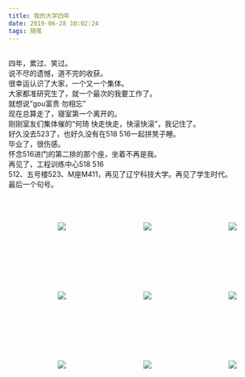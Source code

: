 ```yaml
---
title: 我的大学四年
date: 2019-06-28 10:02:24
tags: 随笔
---
```



<br>
四年，累过、笑过。<br>
说不尽的遗憾，道不完的收获。<br>
很幸运认识了大家，一个又一个集体。<br>
大家都准研究生了，就一个最次的我要工作了。<br>
就想说“gou富贵 勿相忘”<br>
现在总算走了，寝室第一个离开的。<br>
刚刚室友们集体催的“何琦 快走快走，快滚快滚”，我记住了。<br>
好久没去523了，也好久没有在518 516一起拼凳子睡。<br>
毕业了，很伤感。<br>
怀念516进门的第二排的那个座，坐着不再是我。<br>
再见了，工程训练中心518 516<br> 512、五号楼523、M座M411，再见了辽宁科技大学。再见了学生时代。<br>
最后一个句号。<br>

<!DOCTYPE html>  
<html>
  
<head>

<style type="text/css">
.square{
  position: relative;
  width: 100%;
  height: 0;
  padding-bottom: 80%; /* padding百分比是相对父元素宽度计算的 */
  margin-bottom: 30px;
}
.square-inner{
  position: absolute;
  top: 0;
  left: 0;
  width: 100%;
  height: 100%; /* 铺满父元素容器，这时候宽高就始终相等了 */
}
.square-inner>li{
  width: calc(98% / 3);  /* calc里面的运算符两边要空格 */
  height: calc(98% / 3);
  margin-right: 1%;
  margin-bottom: 1%;
  overflow: hidden;
}

.flex{
  display: flex;
  flex-wrap: wrap;
}
.flex>li{
  flex-grow: 1; /* 子元素按1/n的比例进行拉伸 */
  text-align: center;
  color: #fff;
  font-size: 50px;
  line-height: 200%;
}
.flex>li:nth-of-type(3n){ /* 选择个数是3的倍数的元素 */
  margin-right: 0;
}
.flex>li:nth-of-type(n+7){  /* 选择倒数的三个元素，n可以取0 */
  margin-bottom: 0;
}


</style> 
</head> 
 
<body>  
<div class="square">
  <ul class="square-inner flex">
  <li><a href="#" title="B523窗景"><img src="https://gitee.com/ClimbSnailQ/Project_Image/raw/master/Note/graduate_school.jpg"/></a></li>  
  <li><a href="#" title="宿舍楼"><img src="https://gitee.com/ClimbSnailQ/Project_Image/raw/master/Note/graduate_dorm.jpg
"/></a></li>  
  <li><a href="#" title="工程楼516的座位"><img src="https://gitee.com/ClimbSnailQ/Project_Image/raw/master/Note/graduate_xiehui.jpg
"/></a></li>
  <li><a href="#" title="一二班的合照"><img src="https://gitee.com/ClimbSnailQ/Project_Image/raw/master/Note/graduate_software.jpg
"/></a></li>  
  <li><a href="#" title="2017年电赛"><img src="https://gitee.com/ClimbSnailQ/Project_Image/raw/master/Note/graduate_diansai.jpg
"/></a></li>  
  <li><a href="#" title="程序设计"><img src="https://gitee.com/ClimbSnailQ/Project_Image/raw/master/Note/graduate_ACM.jpeg
"/></a></li>  
  <li><a href="#" title="大学获得的证书"><img src="https://gitee.com/ClimbSnailQ/Project_Image/raw/master/Note/graduate_certificate.jpg
"/></a></li>  
  <li><a href="#" title="我的变化"><img src="https://gitee.com/ClimbSnailQ/Project_Image/raw/master/Note/graduate_change.jpg
"/></a></li>  
  <li><a href="#" title="定向班最后告别"><img src="https://gitee.com/ClimbSnailQ/Project_Image/raw/master/Note/graduate_dingxiang.png
"/></a></li>
 </ul>  
</div>  
</body>
 
</html>


